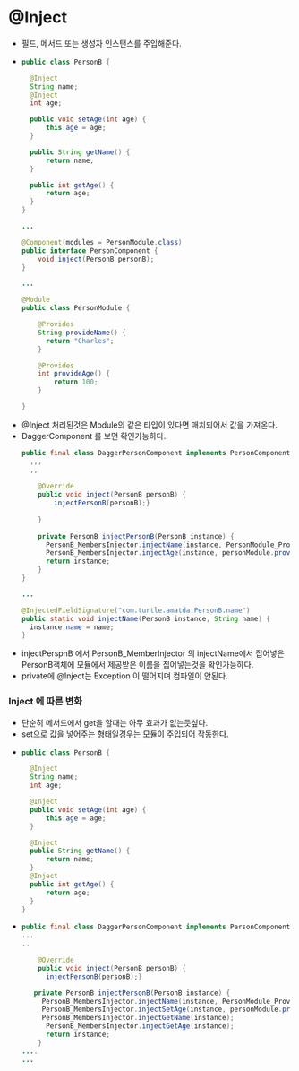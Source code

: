 # @Inject
* 필드, 메서드 또는 생성자 인스턴스를 주입해준다. 
* ```java
  public class PersonB {

    @Inject
    String name;
    @Inject
    int age;

    public void setAge(int age) {
        this.age = age;
    }

    public String getName() {
        return name;
    }

    public int getAge() {
        return age;
    }
  }
  
  ...
  
  @Component(modules = PersonModule.class)
  public interface PersonComponent {
      void inject(PersonB personB);
  }
  
  ...
  
  @Module
  public class PersonModule {

      @Provides
      String provideName() {
        return "Charles";
      }
  
      @Provides
      int provideAge() {
          return 100;
      }
  
  }
  
* @Inject 처리된것은 Module의 같은 타입이 있다면 매치되어서 값을 가져온다.
* DaggerComponent 를 보면 확인가능하다.
  ```java
  public final class DaggerPersonComponent implements PersonComponent {
    ,,,
    ,,
    
      @Override
      public void inject(PersonB personB) {
          injectPersonB(personB);}
       
      }
    
      private PersonB injectPersonB(PersonB instance) {
        PersonB_MembersInjector.injectName(instance, PersonModule_ProvideNameFactory.provideName(personModule));
        PersonB_MembersInjector.injectAge(instance, personModule.provideAge());
        return instance;
      }
  }
  
  ...
  
  @InjectedFieldSignature("com.turtle.amatda.PersonB.name")
  public static void injectName(PersonB instance, String name) {
    instance.name = name;
  }
* injectPerspnB 에서 PersonB_MemberInjector 의 injectName에서 집어넣은 PersonB객체에 모듈에서 제공받은 이름을 집어넣는것을 확인가능하다.
* private에 @Inject는 Exception 이 떨어지며 컴파일이 안된다.
### Inject 에 따른 변화
* 단순히 메서드에서 get을 할때는 아무 효과가 없는듯싶다.
* set으로 값을 넣어주는 형태일경우는 모듈이 주입되어 작동한다.
* ```java
  public class PersonB {

    @Inject
    String name;
    int age;

    @Inject
    public void setAge(int age) {
        this.age = age;
    }

    @Inject
    public String getName() {
        return name;
    }
    @Inject
    public int getAge() {
        return age;
    }
  }
* ```java
  public final class DaggerPersonComponent implements PersonComponent {
  ...
  ..
  
      @Override
      public void inject(PersonB personB) {
        injectPersonB(personB);}

     private PersonB injectPersonB(PersonB instance) {
       PersonB_MembersInjector.injectName(instance, PersonModule_ProvideNameFactory.provideName(personModule));
       PersonB_MembersInjector.injectSetAge(instance, personModule.provideAge());
       PersonB_MembersInjector.injectGetName(instance);
        PersonB_MembersInjector.injectGetAge(instance);
        return instance;
      }
  ....
  ...
